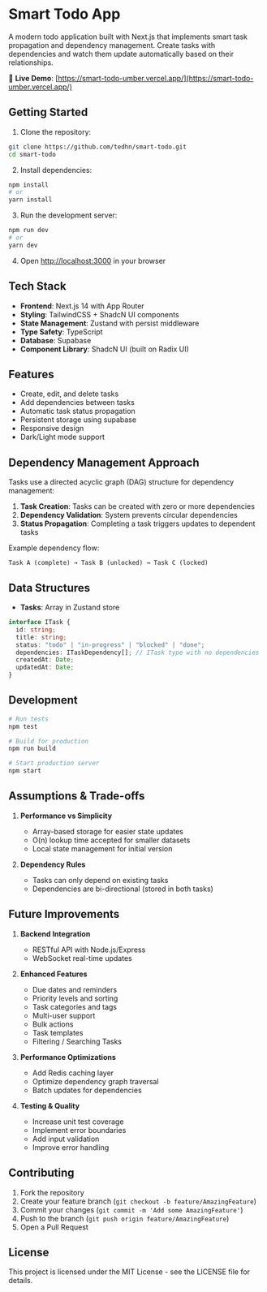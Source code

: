 # Smart Todo App

A modern todo application built with Next.js that implements smart task propagation and dependency management. Create tasks with dependencies and watch them update automatically based on their relationships.

🚀 **Live Demo**: [https://smart-todo-umber.vercel.app/](https://smart-todo-umber.vercel.app/)

## Getting Started

1. Clone the repository:

```bash
git clone https://github.com/tedhn/smart-todo.git
cd smart-todo
```

2. Install dependencies:

```bash
npm install
# or
yarn install
```

3. Run the development server:

```bash
npm run dev
# or
yarn dev
```

4. Open [http://localhost:3000](http://localhost:3000) in your browser

## Tech Stack

- **Frontend**: Next.js 14 with App Router
- **Styling**: TailwindCSS + ShadcN UI components
- **State Management**: Zustand with persist middleware
- **Type Safety**: TypeScript
- **Database**: Supabase
- **Component Library**: ShadcN UI (built on Radix UI)

## Features

- Create, edit, and delete tasks
- Add dependencies between tasks
- Automatic task status propagation
- Persistent storage using supabase
- Responsive design
- Dark/Light mode support

## Dependency Management Approach

Tasks use a directed acyclic graph (DAG) structure for dependency management:

1. **Task Creation**: Tasks can be created with zero or more dependencies
2. **Dependency Validation**: System prevents circular dependencies
3. **Status Propagation**: Completing a task triggers updates to dependent tasks

Example dependency flow:

```
Task A (complete) → Task B (unlocked) → Task C (locked)
```

## Data Structures

- **Tasks**: Array in Zustand store

```typescript
interface ITask {
  id: string;
  title: string;
  status: "todo" | "in-progress" | "blocked" | "done";
  dependencies: ITaskDependency[]; // ITask type with no dependencies
  createdAt: Date;
  updatedAt: Date;
}
```

## Development

```bash
# Run tests
npm test

# Build for production
npm run build

# Start production server
npm start
```

## Assumptions & Trade-offs

1. **Performance vs Simplicity**

   - Array-based storage for easier state updates
   - O(n) lookup time accepted for smaller datasets
   - Local state management for initial version

2. **Dependency Rules**

   - Tasks can only depend on existing tasks
   - Dependencies are bi-directional (stored in both tasks)

## Future Improvements

1. **Backend Integration**

   - RESTful API with Node.js/Express
   - WebSocket real-time updates

2. **Enhanced Features**

   - Due dates and reminders
   - Priority levels and sorting
   - Task categories and tags
   - Multi-user support
   - Bulk actions
   - Task templates
   - Filtering / Searching Tasks

3. **Performance Optimizations**

   - Add Redis caching layer
   - Optimize dependency graph traversal
   - Batch updates for dependencies

4. **Testing & Quality**
   - Increase unit test coverage
   - Implement error boundaries
   - Add input validation
   - Improve error handling

## Contributing

1. Fork the repository
2. Create your feature branch (`git checkout -b feature/AmazingFeature`)
3. Commit your changes (`git commit -m 'Add some AmazingFeature'`)
4. Push to the branch (`git push origin feature/AmazingFeature`)
5. Open a Pull Request

## License

This project is licensed under the MIT License - see the LICENSE file for details.
